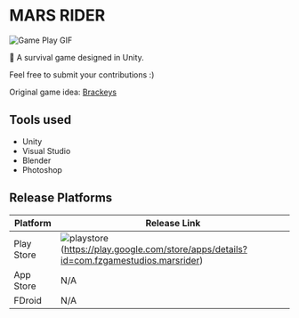 # MARS RIDER
![Game Play GIF](https://github.com/haseebpvt/MarsRider/blob/master/game_play.gif)

 :blue_car: A survival game designed in Unity.
 
 Feel free to submit your contributions :)

Original game idea: [Brackeys](https://brackeysgames.itch.io/shrinking-planet)

## Tools used
* Unity
* Visual Studio
* Blender
* Photoshop

## Release Platforms

| Platform | Release Link |
| --- | --- |
| Play Store | ![playstore](https://github.com/imfaazi/MarsRider/blob/master/google-play-badge.png)(https://play.google.com/store/apps/details?id=com.fzgamestudios.marsrider) |
| App Store | N/A |
| FDroid | N/A |
